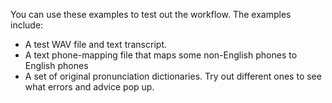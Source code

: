 You can use these examples to test out the workflow. The examples include:

* A test WAV file and text transcript. 
* A text phone-mapping file that maps some non-English phones to English phones
* A set of original pronunciation dictionaries. Try out different ones to see what errors and advice pop up. 
